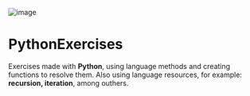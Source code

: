 ![image](https://user-images.githubusercontent.com/67069510/113523938-a1096780-9581-11eb-8090-2dd143490bfa.png)
# __PythonExercises__
 Exercises made with __Python__, using language methods and creating functions to resolve them. Also using language resources, for example: __recursion, iteration__, among outhers.
